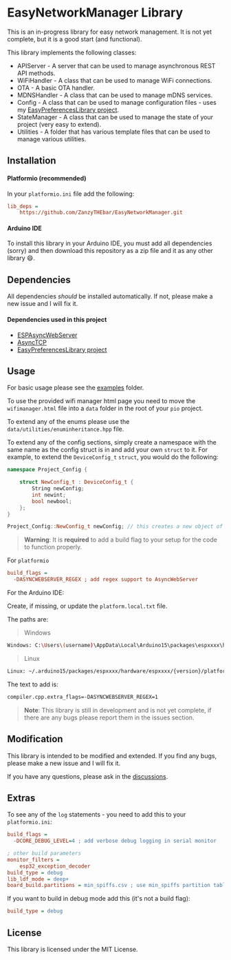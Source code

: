 # EasyNetworkManager Library

This is an in-progress library for easy network management. It is not yet complete, but it is a good start (and functional).

This library implements the following classes:

- APIServer - A server that can be used to manage asynchronous REST API methods.
- WiFiHandler - A class that can be used to manage WiFi connections.
- OTA - A basic OTA handler.
- MDNSHandler - A class that can be used to manage mDNS services.
- Config - A class that can be used to manage configuration files - uses my [EasyPreferencesLibrary project](https://github.com/ZanzyTHEbar/EasyPreferencesLibrary).
- StateManager - A class that can be used to manage the state of your project (very easy to extend).
- Utilities - A folder that has various template files that can be used to manage various utilities.

## Installation

#### Platformio (recommended)

In your `platformio.ini` file add the following:

```ini
lib_deps = 
    https://github.com/ZanzyTHEbar/EasyNetworkManager.git
```

#### Arduino IDE

To install this library in your Arduino IDE, you must add all dependencies (sorry) and then download this repository as a zip file and it as any other library :smile:.

## Dependencies

All dependencies _should_ be installed automatically. If not, please make a new issue and I will fix it.

#### Dependencies used in this project

- [ESPAsyncWebServer](https://github.com/me-no-dev/ESPAsyncWebServer.git)
- [AsyncTCP](https://github.com/me-no-dev/AsyncTCP.git)
- [EasyPreferencesLibrary project](https://github.com/ZanzyTHEbar/EasyPreferencesLibrary)

## Usage

For basic usage please see the [examples](/NetworkManager/examples) folder.

To use the provided wifi manager html page you need to move the `wifimanager.html` file into a `data` folder in the root of your `pio` project.

To extend any of the enums please use the `data/utilities/enuminheritance.hpp` file.

To extend any of the config sections, simply create a namespace with the same name as the config struct is in and add your own `struct` to it. For example, to extend the `DeviceConfig_t` `struct`, you would do the following:

```cpp
namespace Project_Config {

    struct NewConfig_t : DeviceConfig_t {
        String newConfig;
        int newint;
        bool newbool;
    };
}

Project_Config::NewConfig_t newConfig; // this creates a new object of your config struct.
```

> **Warning**: It is **required** to add a build flag to your setup for the code to function properly.

For `platformio`

```ini
build_flags = 
  -DASYNCWEBSERVER_REGEX ; add regex support to AsyncWebServer
```

For the Arduino IDE:

Create, if missing, or update the `platform.local.txt` file.

The paths are:

>Windows

```bash
Windows: C:\Users\(username)\AppData\Local\Arduino15\packages\espxxxx\hardware\espxxxx\{version}\platform.local.txt
```

>Linux

```bash
Linux: ~/.arduino15/packages/espxxxx/hardware/espxxxx/{version}/platform.local.txt
```

The text to add is:

```txt
compiler.cpp.extra_flags=-DASYNCWEBSERVER_REGEX=1
```

> **Note**: This library is still in development and is not yet complete, if there are any bugs please report them in the issues section.

## Modification

This library is intended to be modified and extended. If you find any bugs, please make a new issue and I will fix it.

If you have any questions, please ask in the [discussions](https://github.com/ZanzyTHEbar/EasyNetworkManager/discussions).

## Extras

To see any of the `log` statements - you need to add this to your `platformio.ini`:

```ini
build_flags = 
  -DCORE_DEBUG_LEVEL=4 ; add verbose debug logging in serial monitor

; other build parameters
monitor_filters = 
	esp32_exception_decoder
build_type = debug
lib_ldf_mode = deep+
board_build.partitions = min_spiffs.csv ; use min_spiffs partition table for a large WebServer App - or huge_app.csv for a large Code-based App
```

If you want to build in debug mode add this (it's not a build flag):

```ini
build_type = debug
```

## License

This library is licensed under the MIT License.
